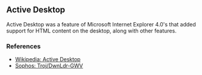 ## Active Desktop

Active Desktop was a feature of Microsoft Internet Explorer 4.0's that added
support for HTML content on the desktop, along with other features.

### References

* [Wikipedia: Active Desktop](https://en.wikipedia.org/wiki/Active_Desktop)
* [Sophos: Troj/DwnLdr-GWV](https://www.sophos.com/en-us/threat-center/threat-analyses/viruses-and-spyware/Troj~DwnLdr-GWV/detailed-analysis.aspx)
